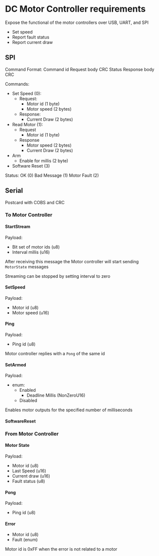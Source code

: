 # DC Motor Controller requirements

Expose the functional of the motor controllers over USB, UART, and SPI

- Set speed
- Report fault status
- Report current draw

## SPI

Command Format:
Command id
Request body
CRC
Status
Response body
CRC

Commands:

- Set Speed (0):
  - Request:
    - Motor id (1 byte)
    - Motor speed (2 bytes)
  - Response:
    - Current Draw (2 bytes)
- Read Motor (1):
  - Request
    - Motor id (1 byte)
  - Response
    - Motor speed (2 bytes)
    - Current Draw (2 bytes)
- Arm
  - Enable for millis (2 byte)
- Software Reset (3)

Status:
OK (0)
Bad Message (1)
Motor Fault (2)

## Serial

Postcard with COBS and CRC

### To Motor Controller

#### StartStream

Payload:

- Bit set of motor ids (u8)
- Interval millis (u16)

After receiving this message the Motor controller will start sending `MotorState` messages

Streaming can be stopped by setting interval to zero

#### SetSpeed

Payload:

- Motor id (u8)
- Motor speed (u16)

#### Ping

Payload:

- Ping id (u8)

Motor controller replies with a `Pong` of the same id

#### SetArmed

Payload:

- enum:
  - Enabled
    - Deadline Millis (NonZeroU16)
  - Disabled

Enables motor outputs for the specified number of milliseconds

#### SoftwareReset

### From Motor Controller

#### Motor State

Payload:

- Motor id (u8)
- Last Speed (u16)
- Current draw (u16)
- Fault status (u8)

#### Pong

Payload:

- Ping id (u8)

#### Error

- Motor id (u8)
- Fault (enum)

Motor id is 0xFF when the error is not related to a motor
